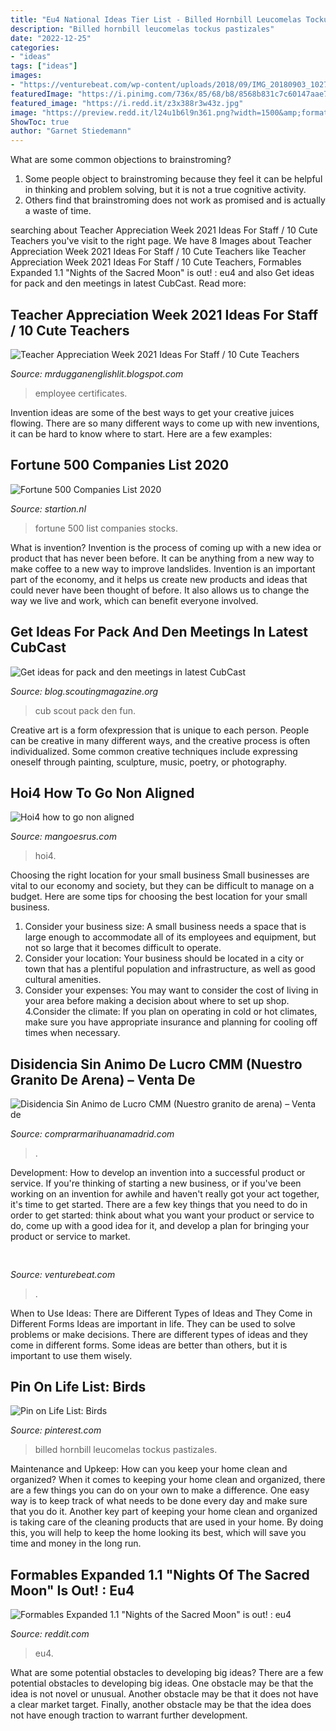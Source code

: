 ```yaml
---
title: "Eu4 National Ideas Tier List - Billed Hornbill Leucomelas Tockus Pastizales"
description: "Billed hornbill leucomelas tockus pastizales"
date: "2022-12-25"
categories:
- "ideas"
tags: ["ideas"]
images:
- "https://venturebeat.com/wp-content/uploads/2018/09/IMG_20180903_102707-1.jpg?w=757"
featuredImage: "https://i.pinimg.com/736x/85/68/b8/8568b831c7c60147aae727073f51845e.jpg"
featured_image: "https://i.redd.it/z3x388r3w43z.jpg"
image: "https://preview.redd.it/l24u1b6l9n361.png?width=1500&amp;format=png&amp;auto=webp&amp;s=b131913bfef17aec1505dfe7d79796985958406f"
ShowToc: true
author: "Garnet Stiedemann"
---
```



What are some common objections to brainstroming?
1. Some people object to brainstroming because they feel it can be helpful in thinking and problem solving, but it is not a true cognitive activity.
2. Others find that brainstroming does not work as promised and is actually a waste of time.

	

		
searching about Teacher Appreciation Week 2021 Ideas For Staff / 10 Cute Teachers you've visit to the right page. We have 8 Images about Teacher Appreciation Week 2021 Ideas For Staff / 10 Cute Teachers like Teacher Appreciation Week 2021 Ideas For Staff / 10 Cute Teachers, Formables Expanded 1.1 &quot;Nights of the Sacred Moon&quot; is out! : eu4 and also Get ideas for pack and den meetings in latest CubCast. Read more:
		
    
## Teacher Appreciation Week 2021 Ideas For Staff / 10 Cute Teachers

<img loading=lazy src="https://i.pinimg.com/736x/85/68/b8/8568b831c7c60147aae727073f51845e.jpg" onerror="this.onerror=null;this.src='https://tse3.mm.bing.net/th?id=OIP.eRYovG8MnHUJ25f94tUrkQHaOI&amp;pid=15.1';" alt="Teacher Appreciation Week 2021 Ideas For Staff / 10 Cute Teachers">

_Source: mrdugganenglishlit.blogspot.com_

>employee certificates. 

	

Invention ideas are some of the best ways to get your creative juices flowing. There are so many different ways to come up with new inventions, it can be hard to know where to start. Here are a few examples: 

    
## Fortune 500 Companies List 2020

<img loading=lazy src="https://static.seekingalpha.com/uploads/2019/7/12/748328-15629516431801715_origin.png" onerror="this.onerror=null;this.src='https://tse4.mm.bing.net/th?id=OIP.ysLoK7QiRil-AP8E5v2C7QHaJf&amp;pid=15.1';" alt="Fortune 500 Companies List 2020">

_Source: startion.nl_

>fortune 500 list companies stocks. 

	

What is invention?
Invention is the process of coming up with a new idea or product that has never been before. It can be anything from a new way to make coffee to a new way to improve landslides. 
Invention is an important part of the economy, and it helps us create new products and ideas that could never have been thought of before. It also allows us to change the way we live and work, which can benefit everyone involved.

    
## Get Ideas For Pack And Den Meetings In Latest CubCast

<img loading=lazy src="https://i1.wp.com/blog.scoutingmagazine.org/wp-content/uploads/sites/2/2014/10/cub-scout-fun.jpg?fit=800%2C373&amp;ssl=1" onerror="this.onerror=null;this.src='https://tse4.mm.bing.net/th?id=OIP.QC7XoDNM4syNGTPdAI5itQHaDd&amp;pid=15.1';" alt="Get ideas for pack and den meetings in latest CubCast">

_Source: blog.scoutingmagazine.org_

>cub scout pack den fun. 

	

Creative art is a form ofexpression that is unique to each person. People can be creative in many different ways, and the creative process is often individualized. Some common creative techniques include expressing oneself through painting, sculpture, music, poetry, or photography.

    
## Hoi4 How To Go Non Aligned

<img loading=lazy src="https://i.redd.it/z3x388r3w43z.jpg" onerror="this.onerror=null;this.src='https://tse2.mm.bing.net/th?id=OIP.TMBm6AydRcnkzP5vd-SMXQHaEK&amp;pid=15.1';" alt="Hoi4 how to go non aligned">

_Source: mangoesrus.com_

>hoi4. 

	

Choosing the right location for your small business
Small businesses are vital to our economy and society, but they can be difficult to manage on a budget. Here are some tips for choosing the best location for your small business. 
1. Consider your business size: A small business needs a space that is large enough to accommodate all of its employees and equipment, but not so large that it becomes difficult to operate. 
2. Consider your location: Your business should be located in a city or town that has a plentiful population and infrastructure, as well as good cultural amenities. 
3. Consider your expenses: You may want to consider the cost of living in your area before making a decision about where to set up shop. 
4.Consider the climate: If you plan on operating in cold or hot climates, make sure you have appropriate insurance and planning for cooling off times when necessary.

    
## Disidencia Sin Animo De Lucro CMM (Nuestro Granito De Arena) – Venta De

<img loading=lazy src="https://imagenes.lainformacion.com/files/image_656_370/uploads/imagenes/2017/09/16/59bc7445c1a63.jpeg" onerror="this.onerror=null;this.src='https://tse3.mm.bing.net/th?id=OIP.TybRjdKQeEq2RUVUgkQFlQHaEL&amp;pid=15.1';" alt="Disidencia Sin Animo de Lucro CMM (Nuestro granito de arena) – Venta de">

_Source: comprarmarihuanamadrid.com_

>. 

	

Development: How to develop an invention into a successful product or service.
If you're thinking of starting a new business, or if you've been working on an invention for awhile and haven't really got your act together, it's time to get started. There are a few key things that you need to do in order to get started: think about what you want your product or service to do, come up with a good idea for it, and develop a plan for bringing your product or service to market.

    
## 

<img loading=lazy src="https://venturebeat.com/wp-content/uploads/2018/09/IMG_20180903_102707-1.jpg?w=757" onerror="this.onerror=null;this.src='https://tse3.mm.bing.net/th?id=OIP.Dnhhdm2edEw4m6F1HTB_ZgHaF3&amp;pid=15.1';" alt="">

_Source: venturebeat.com_

>. 

	

When to Use Ideas: There are Different Types of Ideas and They Come in Different Forms
Ideas are important in life. They can be used to solve problems or make decisions. There are different types of ideas and they come in different forms. Some ideas are better than others, but it is important to use them wisely.

    
## Pin On Life List: Birds

<img loading=lazy src="https://i.pinimg.com/originals/61/72/75/617275329763175968e6771cf858291c.jpg" onerror="this.onerror=null;this.src='https://tse2.mm.bing.net/th?id=OIP.CO_HtckIma-z1YCLmPWsawHaE8&amp;pid=15.1';" alt="Pin on Life List: Birds">

_Source: pinterest.com_

>billed hornbill leucomelas tockus pastizales. 

	

Maintenance and Upkeep: How can you keep your home clean and organized?
When it comes to keeping your home clean and organized, there are a few things you can do on your own to make a difference. One easy way is to keep track of what needs to be done every day and make sure that you do it. Another key part of keeping your home clean and organized is taking care of the cleaning products that are used in your home. By doing this, you will help to keep the home looking its best, which will save you time and money in the long run.

    
## Formables Expanded 1.1 &quot;Nights Of The Sacred Moon&quot; Is Out! : Eu4

<img loading=lazy src="https://preview.redd.it/l24u1b6l9n361.png?width=1500&amp;format=png&amp;auto=webp&amp;s=b131913bfef17aec1505dfe7d79796985958406f" onerror="this.onerror=null;this.src='https://tse1.mm.bing.net/th?id=OIP.PDLdDKYwsfbDUGgqrHP1dgHaDX&amp;pid=15.1';" alt="Formables Expanded 1.1 &quot;Nights of the Sacred Moon&quot; is out! : eu4">

_Source: reddit.com_

>eu4. 

	

What are some potential obstacles to developing big ideas?
There are a few potential obstacles to developing big ideas. One obstacle may be that the idea is not novel or unusual. Another obstacle may be that it does not have a clear market target. Finally, another obstacle may be that the idea does not have enough traction to warrant further development.

